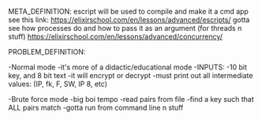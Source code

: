 META_DEFINITION:
  escript will be used to compile and make it a cmd app see this link:
    https://elixirschool.com/en/lessons/advanced/escripts/
  gotta see how processes do and how to pass it as an argument (for threads n stuff)
    https://elixirschool.com/en/lessons/advanced/concurrency/




PROBLEM_DEFINITION:

-Normal mode
  -it's more of a didactic/educational mode
  -INPUTS:
    -10 bit key, and 8 bit text
  -it will encrypt or decrypt
  -must print out all intermediate values:
    (IP, fk, F, SW, IP 8, etc)


-Brute force mode
  -big boi tempo
  -read pairs from file
  -find a key such that ALL pairs match
  -gotta run from command line n stuff